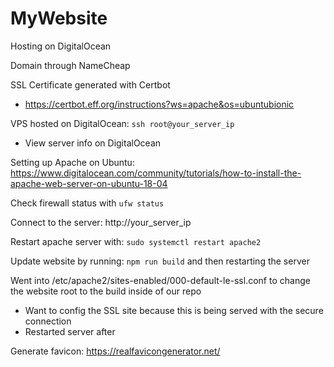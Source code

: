 # MyWebsite

Hosting on DigitalOcean

Domain through NameCheap

SSL Certificate generated with Certbot

- https://certbot.eff.org/instructions?ws=apache&os=ubuntubionic

VPS hosted on DigitalOcean: `ssh root@your_server_ip`

- View server info on DigitalOcean

Setting up Apache on Ubuntu: https://www.digitalocean.com/community/tutorials/how-to-install-the-apache-web-server-on-ubuntu-18-04

Check firewall status with `ufw status`

Connect to the server: http://your_server_ip

Restart apache server with: `sudo systemctl restart apache2`

Update website by running: `npm run build` and then restarting the server

Went into /etc/apache2/sites-enabled/000-default-le-ssl.conf to change the website root to the build inside of our repo

- Want to config the SSL site because this is being served with the secure connection
- Restarted server after

Generate favicon: https://realfavicongenerator.net/
